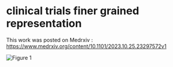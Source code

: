# clinical trials finer grained representation

This work was posted on Medrxiv : https://www.medrxiv.org/content/10.1101/2023.10.25.23297572v1

![Figure 1](https://github.com/xuanyshi/clinical-trials-finer-grained-representation/blob/main/imgs/figure_1.png)